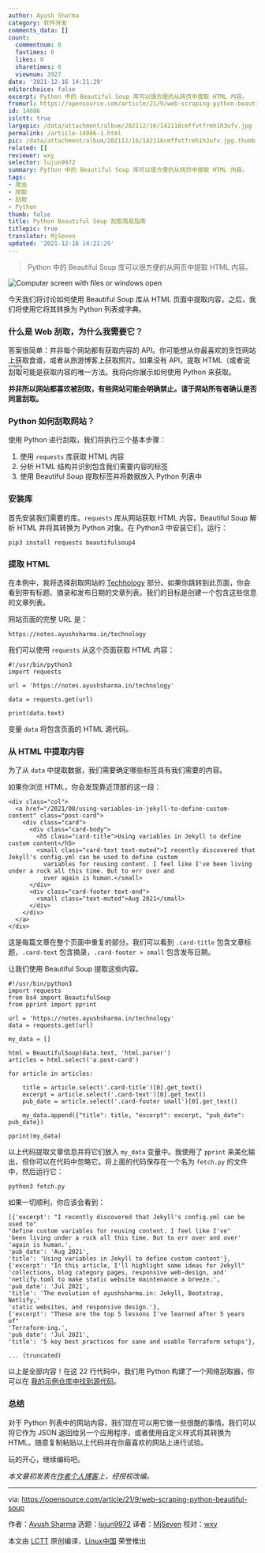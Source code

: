 ```yaml
---
author: Ayush Sharma
category: 软件开发
comments_data: []
count:
  commentnum: 0
  favtimes: 0
  likes: 0
  sharetimes: 0
  viewnum: 3927
date: '2021-12-16 14:21:29'
editorchoice: false
excerpt: Python 中的 Beautiful Soup 库可以很方便的从网页中提取 HTML 内容。
fromurl: https://opensource.com/article/21/9/web-scraping-python-beautiful-soup
id: 14086
islctt: true
largepic: /data/attachment/album/202112/16/142118cmffvtfrmh1h3ufv.jpg
permalink: /article-14086-1.html
pic: /data/attachment/album/202112/16/142118cmffvtfrmh1h3ufv.jpg.thumb.jpg
related: []
reviewer: wxy
selector: lujun9972
summary: Python 中的 Beautiful Soup 库可以很方便的从网页中提取 HTML 内容。
tags:
- 爬虫
- 爬取
- 刮取
- Python
thumb: false
title: Python Beautiful Soup 刮取简易指南
titlepic: true
translator: MjSeven
updated: '2021-12-16 14:21:29'
---
```



> 
> Python 中的 Beautiful Soup 库可以很方便的从网页中提取 HTML 内容。
> 
> 
> 


![](/data/attachment/album/202112/16/142118cmffvtfrmh1h3ufv.jpg "Computer screen with files or windows open")


今天我们将讨论如何使用 Beautiful Soup 库从 HTML 页面中提取内容，之后，我们将使用它将其转换为 Python 列表或字典。


### 什么是 Web 刮取，为什么我需要它？


答案很简单：并非每个网站都有获取内容的 API。你可能想从你最喜欢的烹饪网站上获取食谱，或者从旅游博客上获取照片。如果没有 API，提取 HTML（或者说 <ruby> 刮取 <rt>  scraping </rt></ruby> 可能是获取内容的唯一方法。我将向你展示如何使用 Python 来获取。


**并非所以网站都喜欢被刮取，有些网站可能会明确禁止。请于网站所有者确认是否同意刮取。**


### Python 如何刮取网站？


使用 Python 进行刮取，我们将执行三个基本步骤：


1. 使用 `requests` 库获取 HTML 内容
2. 分析 HTML 结构并识别包含我们需要内容的标签
3. 使用 Beautiful Soup 提取标签并将数据放入 Python 列表中


### 安装库


首先安装我们需要的库。`requests` 库从网站获取 HTML 内容，Beautiful Soup 解析 HTML 并将其转换为 Python 对象。在 Python3 中安装它们，运行：



```
pip3 install requests beautifulsoup4

```

### 提取 HTML


在本例中，我将选择刮取网站的 [Techhology](https://notes.ayushsharma.in/technology) 部分。如果你跳转到此页面，你会看到带有标题、摘录和发布日期的文章列表。我们的目标是创建一个包含这些信息的文章列表。


网站页面的完整 URL 是：



```
https://notes.ayushsharma.in/technology

```

我们可以使用 `requests` 从这个页面获取 HTML 内容：



```
#!/usr/bin/python3
import requests

url = 'https://notes.ayushsharma.in/technology'

data = requests.get(url)

print(data.text)

```

变量 `data` 将包含页面的 HTML 源代码。


### 从 HTML 中提取内容


为了从 `data` 中提取数据，我们需要确定哪些标签具有我们需要的内容。


如果你浏览 HTML，你会发现靠近顶部的这一段：



```
<div class="col">
  <a href="/2021/08/using-variables-in-jekyll-to-define-custom-content" class="post-card">
    <div class="card">
      <div class="card-body">
        <h5 class="card-title">Using variables in Jekyll to define custom content</h5>
        <small class="card-text text-muted">I recently discovered that Jekyll's config.yml can be used to define custom
          variables for reusing content. I feel like I've been living under a rock all this time. But to err over and
          over again is human.</small>
      </div>
      <div class="card-footer text-end">
        <small class="text-muted">Aug 2021</small>
      </div>
    </div>
  </a>
</div>

```

这是每篇文章在整个页面中重复的部分。我们可以看到 `.card-title` 包含文章标题，`.card-text` 包含摘录，`.card-footer > small` 包含发布日期。


让我们使用 Beautiful Soup 提取这些内容。



```
#!/usr/bin/python3
import requests
from bs4 import BeautifulSoup
from pprint import pprint

url = 'https://notes.ayushsharma.in/technology'
data = requests.get(url)

my_data = []

html = BeautifulSoup(data.text, 'html.parser')
articles = html.select('a.post-card')

for article in articles:

    title = article.select('.card-title')[0].get_text()
    excerpt = article.select('.card-text')[0].get_text()
    pub_date = article.select('.card-footer small')[0].get_text()

    my_data.append({"title": title, "excerpt": excerpt, "pub_date": pub_date})

pprint(my_data)

```

以上代码提取文章信息并将它们放入 `my_data` 变量中。我使用了 `pprint` 来美化输出，但你可以在代码中忽略它。将上面的代码保存在一个名为 `fetch.py` 的文件中，然后运行它：



```
python3 fetch.py

```

如果一切顺利，你应该会看到：



```
[{'excerpt': "I recently discovered that Jekyll's config.yml can be used to"
"define custom variables for reusing content. I feel like I've"
'been living under a rock all this time. But to err over and over'
'again is human.',
'pub_date': 'Aug 2021',
'title': 'Using variables in Jekyll to define custom content'},
{'excerpt': "In this article, I'll highlight some ideas for Jekyll"
'collections, blog category pages, responsive web-design, and'
'netlify.toml to make static website maintenance a breeze.',
'pub_date': 'Jul 2021',
'title': 'The evolution of ayushsharma.in: Jekyll, Bootstrap, Netlify,'
'static websites, and responsive design.'},
{'excerpt': "These are the top 5 lessons I've learned after 5 years of"
'Terraform-ing.',
'pub_date': 'Jul 2021',
'title': '5 key best practices for sane and usable Terraform setups'},

... (truncated)

```

以上是全部内容！在这 22 行代码中，我们用 Python 构建了一个网络刮取器，你可以在 [我的示例仓库中找到源代码](https://gitlab.com/ayush-sharma/example-assets/-/blob/fd7d2dfbfa3ca34103402993b35a61cbe943bcf3/programming/beautiful-soup/fetch.py)。


### 总结


对于 Python 列表中的网站内容，我们现在可以用它做一些很酷的事情。我们可以将它作为 JSON 返回给另一个应用程序，或者使用自定义样式将其转换为 HTML。随意复制粘贴以上代码并在你最喜欢的网站上进行试验。


玩的开心，继续编码吧。


*本文最初发表在[作者个人博客](https://notes.ayushsharma.in/2021/08/a-guide-to-web-scraping-in-python-using-beautifulsoup)上，经授权改编。*




---


via: <https://opensource.com/article/21/9/web-scraping-python-beautiful-soup>


作者：[Ayush Sharma](https://opensource.com/users/ayushsharma) 选题：[lujun9972](https://github.com/lujun9972) 译者：[MjSeven](https://github.com/MjSeven) 校对：[wxy](https://github.com/wxy)


本文由 [LCTT](https://github.com/LCTT/TranslateProject) 原创编译，[Linux中国](https://linux.cn/) 荣誉推出